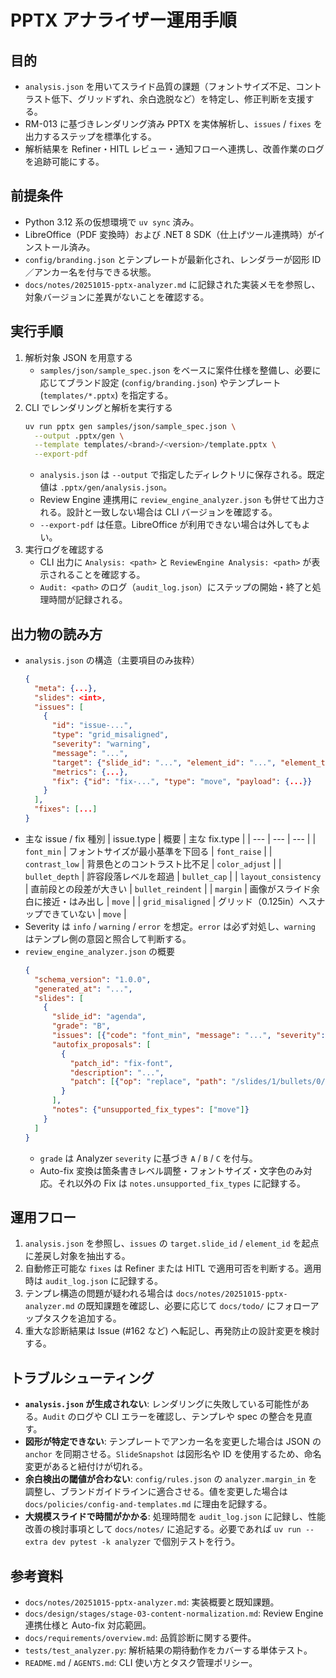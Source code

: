 # PPTX アナライザー運用手順

## 目的
- `analysis.json` を用いてスライド品質の課題（フォントサイズ不足、コントラスト低下、グリッドずれ、余白逸脱など）を特定し、修正判断を支援する。
- RM-013 に基づきレンダリング済み PPTX を実体解析し、`issues` / `fixes` を出力するステップを標準化する。
- 解析結果を Refiner・HITL レビュー・通知フローへ連携し、改善作業のログを追跡可能にする。

## 前提条件
- Python 3.12 系の仮想環境で `uv sync` 済み。
- LibreOffice（PDF 変換時）および .NET 8 SDK（仕上げツール連携時）がインストール済み。
- `config/branding.json` とテンプレートが最新化され、レンダラーが図形 ID／アンカー名を付与できる状態。
- `docs/notes/20251015-pptx-analyzer.md` に記録された実装メモを参照し、対象バージョンに差異がないことを確認する。

## 実行手順
1. 解析対象 JSON を用意する  
   - `samples/json/sample_spec.json` をベースに案件仕様を整備し、必要に応じてブランド設定 (`config/branding.json`) やテンプレート (`templates/*.pptx`) を指定する。
2. CLI でレンダリングと解析を実行する  
   ```bash
   uv run pptx gen samples/json/sample_spec.json \
     --output .pptx/gen \
     --template templates/<brand>/<version>/template.pptx \
     --export-pdf
   ```  
   - `analysis.json` は `--output` で指定したディレクトリに保存される。既定値は `.pptx/gen/analysis.json`。
   - Review Engine 連携用に `review_engine_analyzer.json` も併せて出力される。設計と一致しない場合は CLI バージョンを確認する。
   - `--export-pdf` は任意。LibreOffice が利用できない場合は外してもよい。
3. 実行ログを確認する  
   - CLI 出力に `Analysis: <path>` と `ReviewEngine Analysis: <path>` が表示されることを確認する。
   - `Audit: <path>` のログ（`audit_log.json`）にステップの開始・終了と処理時間が記録される。

## 出力物の読み方
- `analysis.json` の構造（主要項目のみ抜粋）
  ```json
  {
    "meta": {...},
    "slides": <int>,
    "issues": [
      {
        "id": "issue-...",
        "type": "grid_misaligned",
        "severity": "warning",
        "message": "...",
        "target": {"slide_id": "...", "element_id": "...", "element_type": "..."},
        "metrics": {...},
        "fix": {"id": "fix-...", "type": "move", "payload": {...}}
      }
    ],
    "fixes": [...]
  }
  ```
- 主な issue / fix 種別
  | issue.type | 概要 | 主な fix.type |
  | --- | --- | --- |
  | `font_min` | フォントサイズが最小基準を下回る | `font_raise` |
  | `contrast_low` | 背景色とのコントラスト比不足 | `color_adjust` |
  | `bullet_depth` | 許容段落レベルを超過 | `bullet_cap` |
  | `layout_consistency` | 直前段との段差が大きい | `bullet_reindent` |
  | `margin` | 画像がスライド余白に接近・はみ出し | `move` |
| `grid_misaligned` | グリッド（0.125in）へスナップできていない | `move` |
- Severity は `info` / `warning` / `error` を想定。`error` は必ず対処し、`warning` はテンプレ側の意図と照合して判断する。
- `review_engine_analyzer.json` の概要
  ```json
  {
    "schema_version": "1.0.0",
    "generated_at": "...",
    "slides": [
      {
        "slide_id": "agenda",
        "grade": "B",
        "issues": [{"code": "font_min", "message": "...", "severity": "warning"}],
        "autofix_proposals": [
          {
            "patch_id": "fix-font",
            "description": "...",
            "patch": [{"op": "replace", "path": "/slides/1/bullets/0/items/0/font/size_pt", "value": 20.0}]
          }
        ],
        "notes": {"unsupported_fix_types": ["move"]}
      }
    ]
  }
  ```
  - `grade` は Analyzer `severity` に基づき `A` / `B` / `C` を付与。
  - Auto-fix 変換は箇条書きレベル調整・フォントサイズ・文字色のみ対応。それ以外の Fix は `notes.unsupported_fix_types` に記録する。

## 運用フロー
1. `analysis.json` を参照し、`issues` の `target.slide_id` / `element_id` を起点に差戻し対象を抽出する。
2. 自動修正可能な `fixes` は Refiner または HITL で適用可否を判断する。適用時は `audit_log.json` に記録する。
3. テンプレ構造の問題が疑われる場合は `docs/notes/20251015-pptx-analyzer.md` の既知課題を確認し、必要に応じて `docs/todo/` にフォローアップタスクを追加する。
4. 重大な診断結果は Issue (#162 など) へ転記し、再発防止の設計変更を検討する。

## トラブルシューティング
- **`analysis.json` が生成されない**: レンダリングに失敗している可能性がある。`Audit` のログや CLI エラーを確認し、テンプレや spec の整合を見直す。
- **図形が特定できない**: テンプレートでアンカー名を変更した場合は JSON の `anchor` を同期させる。`SlideSnapshot` は図形名や ID を使用するため、命名変更があると紐付けが切れる。
- **余白検出の閾値が合わない**: `config/rules.json` の `analyzer.margin_in` を調整し、ブランドガイドラインに適合させる。値を変更した場合は `docs/policies/config-and-templates.md` に理由を記録する。
- **大規模スライドで時間がかかる**: 処理時間を `audit_log.json` に記録し、性能改善の検討事項として `docs/notes/` に追記する。必要であれば `uv run --extra dev pytest -k analyzer` で個別テストを行う。

## 参考資料
- `docs/notes/20251015-pptx-analyzer.md`: 実装概要と既知課題。
- `docs/design/stages/stage-03-content-normalization.md`: Review Engine 連携仕様と Auto-fix 対応範囲。
- `docs/requirements/overview.md`: 品質診断に関する要件。
- `tests/test_analyzer.py`: 解析結果の期待動作をカバーする単体テスト。
- `README.md` / `AGENTS.md`: CLI 使い方とタスク管理ポリシー。
